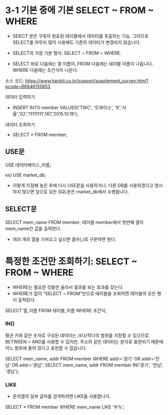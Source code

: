 # 3-1 기본 중에 기본 SELECT ~ FROM ~ WHERE
- SElECT 문은 구축이 완료된 테이블에서 데이터를 추출하는 기능. 그러므로 SELECT를 아무리 많이 사용해도 기존의 데이터가 변경되지 않습니다.

- SELECT의 가장 기본 형식: SELECT ~ FROM ~ WHERE.
- SELECT 바로 다음에는 열 이름이, FROM 다음에는 테이블 이름이 나옵니다. WHERE 다음에는 조건식이 나온다.

소스 코드: https://www.hanbit.co.kr/support/supplement_survey.html?pcode=B6846155853

데이터 입력하기
- INSERT INTO member VALUES('TWC', '트와이스', '9','서울','02','11111111',167,'2015.10.19');

데이터 조회하기
- SELECT * FROM member;

## USE문
USE 데이터베이스_이름;
  
ex) USE market_db;
- 이렇게 지정해 놓은 후에 다시 USE문을 사용하거나, 다른 DB를 사용하겠다고 명시하지 않으면 앞으로 모든 SQL문은 market_db에서 수행됩니다.

## SELECT문
SELECT mem_name FROM member;
테이블 member에서 첫번째 열이 mem_name인 값을 출력한다.
- 여러 개의 열을 가져오고 싶으면 콤마(,)로 구분하면 된다.

# 특정한 조건만 조회하기: SELECT ~ FROM ~ WHERE
- WHERE는 필요한 것들만 골라서 결과를 보는 효과를 갖는다.
- WHERE가 없이 "SELECT ~ FROM"만으로 테이블을 조회하면 테이블의 모든 행이 출력된다.

SELECT 열_이름 FROM 테이블_이름 WHERE 조건식;

### IN()
평균 키와 같은 숫자로 구성된 데이터는 크다/작다의 범위를 지정할 수 있으므로 BETWEEN ~ AND를 사용할 수 있지만, 주소와 같은 데이터는 문자로 표현되기 때문에 어느 범위에 들어 있다고 표현할 수 없습니다.

SELECT mem_name, addr FROM member WHERE addr='경기' OR addr='전남' OR addr='경남';
SELECT mem_name, addr FROM member IN('경기', '전남', '경남');

### LIKE
- 문자열의 일부 글자를 검색하려면 LIKE를 사용합니다.

SELECT * FROM member WHERE mem_name LIKE '우%';
